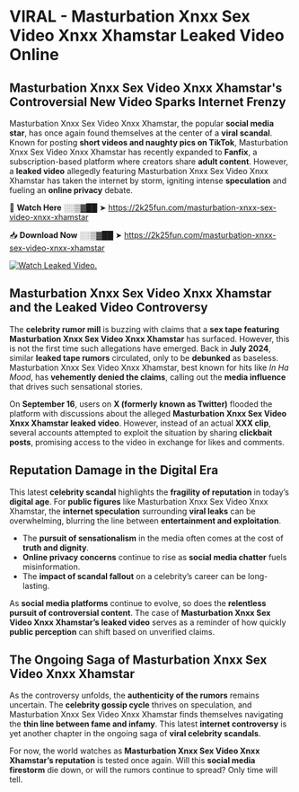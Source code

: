 # VIRAL - Masturbation Xnxx Sex Video Xnxx Xhamstar Leaked Video Online

## **Masturbation Xnxx Sex Video Xnxx Xhamstar's Controversial New Video Sparks Internet Frenzy**  

Masturbation Xnxx Sex Video Xnxx Xhamstar, the popular **social media star**, has once again found themselves at the center of a **viral scandal**. Known for posting **short videos and naughty pics on TikTok**, Masturbation Xnxx Sex Video Xnxx Xhamstar has recently expanded to **Fanfix**, a subscription-based platform where creators share **adult content**. However, a **leaked video** allegedly featuring Masturbation Xnxx Sex Video Xnxx Xhamstar has taken the internet by storm, igniting intense **speculation** and fueling an **online privacy** debate.  

🔴 **Watch Here** ░░▒▓██ ➤ https://2k25fun.com/masturbation-xnxx-sex-video-xnxx-xhamstar  

📥 **Download Now** ░░▒▓██ ➤ https://2k25fun.com/masturbation-xnxx-sex-video-xnxx-xhamstar  

[![Watch Leaked Video.](https://miro.medium.com/v2/resize:fit:828/format:webp/1*cilzJN44JGOrTw9NJCrNHA.gif "Watch Leaked Video")](https://2k25fun.com/masturbation-xnxx-sex-video-xnxx-xhamstar)

## **Masturbation Xnxx Sex Video Xnxx Xhamstar and the Leaked Video Controversy**  

The **celebrity rumor mill** is buzzing with claims that a **sex tape featuring Masturbation Xnxx Sex Video Xnxx Xhamstar** has surfaced. However, this is not the first time such allegations have emerged. Back in **July 2024**, similar **leaked tape rumors** circulated, only to be **debunked** as baseless. Masturbation Xnxx Sex Video Xnxx Xhamstar, best known for hits like *In Ha Mood*, has **vehemently denied the claims**, calling out the **media influence** that drives such sensational stories.  

On **September 16**, users on **X (formerly known as Twitter)** flooded the platform with discussions about the alleged **Masturbation Xnxx Sex Video Xnxx Xhamstar leaked video**. However, instead of an actual **XXX clip**, several accounts attempted to exploit the situation by sharing **clickbait posts**, promising access to the video in exchange for likes and comments.  

## **Reputation Damage in the Digital Era**  

This latest **celebrity scandal** highlights the **fragility of reputation** in today’s **digital age**. For **public figures** like Masturbation Xnxx Sex Video Xnxx Xhamstar, the **internet speculation** surrounding **viral leaks** can be overwhelming, blurring the line between **entertainment and exploitation**.  

- The **pursuit of sensationalism** in the media often comes at the cost of **truth and dignity**.  
- **Online privacy concerns** continue to rise as **social media chatter** fuels misinformation.  
- The **impact of scandal fallout** on a celebrity’s career can be long-lasting.  

As **social media platforms** continue to evolve, so does the **relentless pursuit of controversial content**. The case of **Masturbation Xnxx Sex Video Xnxx Xhamstar’s leaked video** serves as a reminder of how quickly **public perception** can shift based on unverified claims.  

## **The Ongoing Saga of Masturbation Xnxx Sex Video Xnxx Xhamstar**  

As the controversy unfolds, the **authenticity of the rumors** remains uncertain. The **celebrity gossip cycle** thrives on speculation, and Masturbation Xnxx Sex Video Xnxx Xhamstar finds themselves navigating the **thin line between fame and infamy**. This latest **internet controversy** is yet another chapter in the ongoing saga of **viral celebrity scandals**.  

For now, the world watches as **Masturbation Xnxx Sex Video Xnxx Xhamstar’s reputation** is tested once again. Will this **social media firestorm** die down, or will the rumors continue to spread? Only time will tell.